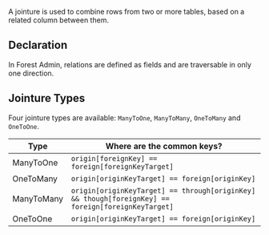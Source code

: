 A jointure is used to combine rows from two or more tables, based on a related column between them.

## Declaration

In Forest Admin, relations are defined as fields and are traversable in only one direction.

## Jointure Types

Four jointure types are available: `ManyToOne`, `ManyToMany`, `OneToMany` and `OneToOne`.

| Type       | Where are the common keys?                                                                         |
| ---------- | -------------------------------------------------------------------------------------------------- |
| ManyToOne  | `origin[foreignKey] == foreign[foreignKeyTarget]`                                                  |
| OneToMany  | `origin[originKeyTarget] == foreign[originKey]`                                                    |
| ManyToMany | `origin[originKeyTarget] == through[originKey] && though[foreignKey] == foreign[foreignKeyTarget]` |
| OneToOne   | `origin[originKeyTarget] == foreign[originKey]`                                                    |
